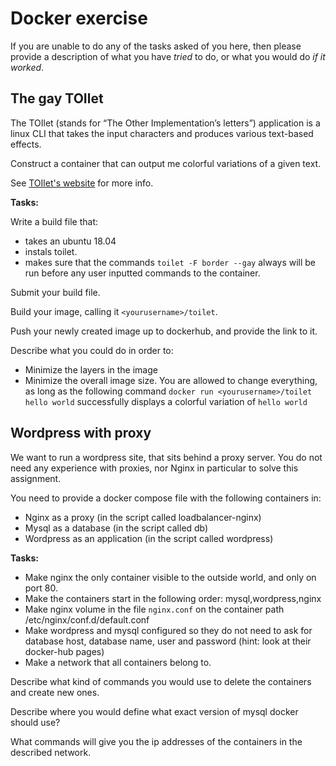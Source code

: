 # Docker exercise

If you are unable to do any of the tasks asked of you here, then please provide a description of what you have _tried_ to do, or what you would do _if it worked_.

## The gay TOIlet

The TOIlet (stands for “The Other Implementation’s letters”) application is a linux CLI that takes the input characters and produces various text-based effects.

Construct a container that can output me colorful variations of a given text.

See [TOIlet's website](http://caca.zoy.org/wiki/toilet) for more info.

**Tasks:**

Write a build file that:

* takes an ubuntu 18.04
* instals toilet.
* makes sure that the commands `toilet -F border --gay` always will be run before any user inputted commands to the container.

Submit your build file.

Build your image, calling it `<yourusername>/toilet`.

Push your newly created image up to dockerhub, and provide the link to it.

Describe what you could do in order to:
* Minimize the layers in the image
* Minimize the overall image size. You are allowed to change everything, as long as the following command `docker run <yourusername>/toilet hello world` successfully displays a colorful variation of `hello world`

## Wordpress with proxy

We want to run a wordpress site, that sits behind a proxy server. You do not need any experience with proxies, nor Nginx in particular to solve this assignment.

You need to provide a docker compose file with the following containers in:

* Nginx as a proxy (in the script called loadbalancer-nginx)
* Mysql as a database (in the script called db)
* Wordpress as an application (in the script called wordpress)

**Tasks:**

* Make nginx the only container visible to the outside world, and only on port 80.
* Make the containers start in the following order: mysql,wordpress,nginx
* Make nginx volume in the file `nginx.conf` on the container path /etc/nginx/conf.d/default.conf
* Make wordpress and mysql configured so they do not need to ask for database host, database name, user and password (hint: look at their docker-hub pages)
* Make a network that all containers belong to.

Describe what kind of commands you would use to delete the containers and create new ones.

Describe where you would define what exact version of mysql docker should use?

What commands will give you the ip addresses of the containers in the described network.
